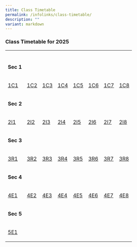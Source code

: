 ```yaml
---
title: Class Timetable
permalink: /infolinks/class-timetable/
description: ""
variant: markdown
---
```

<h3><strong>Class Timetable for 2025</strong></h3>
<table style="minWidth: 200px">
<colgroup>
<col>
<col>
<col>
<col>
<col>
<col>
<col>
<col>
</colgroup>
<tbody>
<tr>
<th rowspan="1" colspan="1">
<p></p>
</th>
<th rowspan="1" colspan="1">
<p></p>
</th>
<th rowspan="1" colspan="1">
<p></p>
</th>
<th rowspan="1" colspan="1">
<p></p>
</th>
<th rowspan="1" colspan="1">
<p></p>
</th>
<th rowspan="1" colspan="1">
<p></p>
</th>
<th rowspan="1" colspan="1">
<p></p>
</th>
<th rowspan="1" colspan="1">
<p></p>
</th>
</tr>
<tr>
<td rowspan="1" colspan="1">
<p><strong>Sec 1</strong>
</p>
</td>
<td rowspan="1" colspan="1">
<p></p>
</td>
<td rowspan="1" colspan="1">
<p></p>
</td>
<td rowspan="1" colspan="1">
<p></p>
</td>
<td rowspan="1" colspan="1">
<p></p>
</td>
<td rowspan="1" colspan="1">
<p></p>
</td>
<td rowspan="1" colspan="1">
<p></p>
</td>
<td rowspan="1" colspan="1">
<p></p>
</td>
</tr>
<tr>
<td rowspan="1" colspan="1">
<p><a href="/files/1C1_T1_2025.pdf" rel="noopener nofollow" target="_blank">1C1</a>
</p>
</td>
<td rowspan="1" colspan="1">
<p><a href="/files/1C2_T1_2025.pdf" rel="noopener nofollow" target="_blank">1C2</a>
</p>
</td>
<td rowspan="1" colspan="1">
<p><a href="/files/1C3_T1_2025.pdf" rel="noopener nofollow" target="_blank">1C3</a>
</p>
</td>
<td rowspan="1" colspan="1">
<p><a href="/files/1C4_T1_2025.pdf" rel="noopener nofollow" target="_blank">1C4</a>
</p>
</td>
<td rowspan="1" colspan="1">
<p><a href="/files/1C5_T1_2025.pdf" rel="noopener nofollow" target="_blank">1C5</a>
</p>
</td>
<td rowspan="1" colspan="1">
<p><a href="/files/1C6_T1_2025.pdf" rel="noopener nofollow" target="_blank">1C6</a>
</p>
</td>
<td rowspan="1" colspan="1">
<p><a href="/files/1C7_T1_2025.pdf" rel="noopener nofollow" target="_blank">1C7</a>
</p>
</td>
<td rowspan="1" colspan="1">
<p><a href="/files/1C8_T1_2025.pdf" rel="noopener nofollow" target="_blank">1C8</a>
</p>
</td>
</tr>
<tr>
<td rowspan="1" colspan="1">
<p><strong>Sec 2</strong>
</p>
</td>
<td rowspan="1" colspan="1">
<p></p>
</td>
<td rowspan="1" colspan="1">
<p></p>
</td>
<td rowspan="1" colspan="1">
<p></p>
</td>
<td rowspan="1" colspan="1">
<p></p>
</td>
<td rowspan="1" colspan="1">
<p></p>
</td>
<td rowspan="1" colspan="1">
<p></p>
</td>
<td rowspan="1" colspan="1">
<p></p>
</td>
</tr>
<tr>
<td rowspan="1" colspan="1">
<p><a href="/files/2I1_T1_2025.pdf" rel="noopener nofollow" target="_blank">2I1</a>
</p>
</td>
<td rowspan="1" colspan="1">
<p><a href="/files/2I2_T1_2025.pdf" rel="noopener nofollow" target="_blank">2I2</a>
</p>
</td>
<td rowspan="1" colspan="1">
<p><a href="/files/2I3_T1_2025.pdf" rel="noopener nofollow" target="_blank">2I3</a>
</p>
</td>
<td rowspan="1" colspan="1">
<p><a href="/files/2I4_T1_2025.pdf" rel="noopener nofollow" target="_blank">2I4</a>
</p>
</td>
<td rowspan="1" colspan="1">
<p><a href="/files/2I5_T1_2025.pdf" rel="noopener nofollow" target="_blank">2I5</a>
</p>
</td>
<td rowspan="1" colspan="1">
<p><a href="/files/2I6_T1_2025.pdf" rel="noopener nofollow" target="_blank">2I6</a>
</p>
</td>
<td rowspan="1" colspan="1">
<p><a href="/files/2I7_T1_2025.pdf" rel="noopener nofollow" target="_blank">2I7</a>
</p>
</td>
<td rowspan="1" colspan="1">
<p><a href="/files/2I8_T1_2025.pdf" rel="noopener nofollow" target="_blank">2I8</a>
</p>
</td>
</tr>
<tr>
<td rowspan="1" colspan="1">
<p><strong>Sec 3</strong>
</p>
</td>
<td rowspan="1" colspan="1">
<p></p>
</td>
<td rowspan="1" colspan="1">
<p></p>
</td>
<td rowspan="1" colspan="1">
<p></p>
</td>
<td rowspan="1" colspan="1">
<p></p>
</td>
<td rowspan="1" colspan="1">
<p></p>
</td>
<td rowspan="1" colspan="1">
<p></p>
</td>
<td rowspan="1" colspan="1">
<p></p>
</td>
</tr>
<tr>
<td rowspan="1" colspan="1">
<p><a href="/files/3R1_T1_2025.pdf" rel="noopener nofollow" target="_blank">3R1</a>
</p>
</td>
<td rowspan="1" colspan="1">
<p><a href="/files/3R2_T1_2025.pdf" rel="noopener nofollow" target="_blank">3R2</a>
</p>
</td>
<td rowspan="1" colspan="1">
<p><a href="/files/3R3_T1_2025.pdf" rel="noopener nofollow" target="_blank">3R3</a>
</p>
</td>
<td rowspan="1" colspan="1">
<p><a href="/files/3R4_T1_2025.pdf" rel="noopener nofollow" target="_blank">3R4</a>
</p>
</td>
<td rowspan="1" colspan="1">
<p><a href="/files/3R5_T1_2025.pdf" rel="noopener nofollow" target="_blank">3R5</a>
</p>
</td>
<td rowspan="1" colspan="1">
<p><a href="/files/3R6_T1_2025.pdf" rel="noopener nofollow" target="_blank">3R6</a>
</p>
</td>
<td rowspan="1" colspan="1">
<p><a href="/files/3R7_T1_2025.pdf" rel="noopener nofollow" target="_blank">3R7</a>
</p>
</td>
<td rowspan="1" colspan="1">
<p><a href="/files/3R8_T1_2025.pdf" rel="noopener nofollow" target="_blank">3R8</a>
</p>
</td>
</tr>
<tr>
<td rowspan="1" colspan="1">
<p><strong>Sec 4</strong>
</p>
</td>
<td rowspan="1" colspan="1">
<p></p>
</td>
<td rowspan="1" colspan="1">
<p></p>
</td>
<td rowspan="1" colspan="1">
<p></p>
</td>
<td rowspan="1" colspan="1">
<p></p>
</td>
<td rowspan="1" colspan="1">
<p></p>
</td>
<td rowspan="1" colspan="1">
<p></p>
</td>
<td rowspan="1" colspan="1">
<p></p>
</td>
</tr>
<tr>
<td rowspan="1" colspan="1">
<p><a href="/files/4E1_T1_2025.pdf" rel="noopener nofollow" target="_blank">4E1</a>
</p>
</td>
<td rowspan="1" colspan="1">
<p><a href="/files/4E2_T1_2025.pdf" rel="noopener nofollow" target="_blank">4E2</a>
</p>
</td>
<td rowspan="1" colspan="1">
<p><a href="/files/4E3_T1_2025.pdf" rel="noopener nofollow" target="_blank">4E3</a>
</p>
</td>
<td rowspan="1" colspan="1">
<p><a href="/files/4E4_T1_2025.pdf" rel="noopener nofollow" target="_blank">4E4</a>
</p>
</td>
<td rowspan="1" colspan="1">
<p><a href="/files/4E5_T1_2025.pdf" rel="noopener nofollow" target="_blank">4E5</a>
</p>
</td>
<td rowspan="1" colspan="1">
<p><a href="/files/4E6_T1_2025.pdf" rel="noopener nofollow" target="_blank">4E6</a>
</p>
</td>
<td rowspan="1" colspan="1">
<p><a href="/files/4E7_T1_2025.pdf" rel="noopener nofollow" target="_blank">4E7</a>
</p>
</td>
<td rowspan="1" colspan="1">
<p><a href="/files/4E8_T1_2025.pdf" rel="noopener nofollow" target="_blank">4E8</a>
</p>
</td>
</tr>
<tr>
<td rowspan="1" colspan="1">
<p><strong>Sec 5</strong>
</p>
</td>
<td rowspan="1" colspan="1">
<p></p>
</td>
<td rowspan="1" colspan="1">
<p></p>
</td>
<td rowspan="1" colspan="1">
<p></p>
</td>
<td rowspan="1" colspan="1">
<p></p>
</td>
<td rowspan="1" colspan="1">
<p></p>
</td>
<td rowspan="1" colspan="1">
<p></p>
</td>
<td rowspan="1" colspan="1">
<p></p>
</td>
</tr>
<tr>
<td rowspan="1" colspan="1">
<p><a href="/files/5E1_T1_2025.pdf" rel="noopener nofollow" target="_blank">5E1</a>
</p>
</td>
<td rowspan="1" colspan="1">
<p></p>
</td>
<td rowspan="1" colspan="1">
<p></p>
</td>
<td rowspan="1" colspan="1">
<p></p>
</td>
<td rowspan="1" colspan="1">
<p></p>
</td>
<td rowspan="1" colspan="1">
<p></p>
</td>
<td rowspan="1" colspan="1">
<p></p>
</td>
<td rowspan="1" colspan="1">
<p></p>
</td>
</tr>
</tbody>
</table>
<p></p>